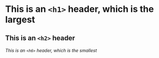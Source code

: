 # This is an `<h1>` header, which is the largest</h1>

## This is an `<h2>` header</h2>

###### This is an `<h6>` header, which is the smallest</h6>
